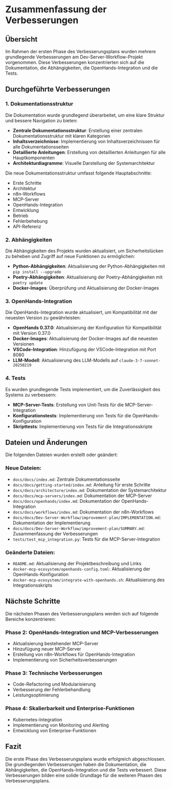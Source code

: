 # Zusammenfassung der Verbesserungen

## Übersicht

Im Rahmen der ersten Phase des Verbesserungsplans wurden mehrere grundlegende Verbesserungen am Dev-Server-Workflow-Projekt vorgenommen. Diese Verbesserungen konzentrierten sich auf die Dokumentation, die Abhängigkeiten, die OpenHands-Integration und die Tests.

## Durchgeführte Verbesserungen

### 1. Dokumentationsstruktur

Die Dokumentation wurde grundlegend überarbeitet, um eine klare Struktur und bessere Navigation zu bieten:

- **Zentrale Dokumentationsstruktur**: Erstellung einer zentralen Dokumentationsstruktur mit klaren Kategorien
- **Inhaltsverzeichnisse**: Implementierung von Inhaltsverzeichnissen für alle Dokumentationsseiten
- **Detaillierte Anleitungen**: Erstellung von detaillierten Anleitungen für alle Hauptkomponenten
- **Architekturdiagramme**: Visuelle Darstellung der Systemarchitektur

Die neue Dokumentationsstruktur umfasst folgende Hauptabschnitte:
- Erste Schritte
- Architektur
- n8n-Workflows
- MCP-Server
- OpenHands-Integration
- Entwicklung
- Betrieb
- Fehlerbehebung
- API-Referenz

### 2. Abhängigkeiten

Die Abhängigkeiten des Projekts wurden aktualisiert, um Sicherheitslücken zu beheben und Zugriff auf neue Funktionen zu ermöglichen:

- **Python-Abhängigkeiten**: Aktualisierung der Python-Abhängigkeiten mit `pip install --upgrade`
- **Poetry-Abhängigkeiten**: Aktualisierung der Poetry-Abhängigkeiten mit `poetry update`
- **Docker-Images**: Überprüfung und Aktualisierung der Docker-Images

### 3. OpenHands-Integration

Die OpenHands-Integration wurde aktualisiert, um Kompatibilität mit der neuesten Version zu gewährleisten:

- **OpenHands 0.37.0**: Aktualisierung der Konfiguration für Kompatibilität mit Version 0.37.0
- **Docker-Images**: Aktualisierung der Docker-Images auf die neuesten Versionen
- **VSCode-Integration**: Hinzufügung der VSCode-Integration mit Port 8080
- **LLM-Modell**: Aktualisierung des LLM-Modells auf `claude-3-7-sonnet-20250219`

### 4. Tests

Es wurden grundlegende Tests implementiert, um die Zuverlässigkeit des Systems zu verbessern:

- **MCP-Server-Tests**: Erstellung von Unit-Tests für die MCP-Server-Integration
- **Konfigurationstests**: Implementierung von Tests für die OpenHands-Konfiguration
- **Skripttests**: Implementierung von Tests für die Integrationsskripte

## Dateien und Änderungen

Die folgenden Dateien wurden erstellt oder geändert:

### Neue Dateien:
- `docs/docs/index.md`: Zentrale Dokumentationsseite
- `docs/docs/getting-started/index.md`: Anleitung für erste Schritte
- `docs/docs/architecture/index.md`: Dokumentation der Systemarchitektur
- `docs/docs/mcp-servers/index.md`: Dokumentation der MCP-Server
- `docs/docs/openhands/index.md`: Dokumentation der OpenHands-Integration
- `docs/docs/workflows/index.md`: Dokumentation der n8n-Workflows
- `docs/docs/Dev-Server-Workflow/improvement-plan/IMPLEMENTATION.md`: Dokumentation der Implementierung
- `docs/docs/Dev-Server-Workflow/improvement-plan/SUMMARY.md`: Zusammenfassung der Verbesserungen
- `tests/test_mcp_integration.py`: Tests für die MCP-Server-Integration

### Geänderte Dateien:
- `README.md`: Aktualisierung der Projektbeschreibung und Links
- `docker-mcp-ecosystem/openhands-config.toml`: Aktualisierung der OpenHands-Konfiguration
- `docker-mcp-ecosystem/integrate-with-openhands.sh`: Aktualisierung des Integrationsskripts

## Nächste Schritte

Die nächsten Phasen des Verbesserungsplans werden sich auf folgende Bereiche konzentrieren:

### Phase 2: OpenHands-Integration und MCP-Verbesserungen
- Aktualisierung bestehender MCP-Server
- Hinzufügung neuer MCP-Server
- Erstellung von n8n-Workflows für OpenHands-Integration
- Implementierung von Sicherheitsverbesserungen

### Phase 3: Technische Verbesserungen
- Code-Refactoring und Modularisierung
- Verbesserung der Fehlerbehandlung
- Leistungsoptimierung

### Phase 4: Skalierbarkeit und Enterprise-Funktionen
- Kubernetes-Integration
- Implementierung von Monitoring und Alerting
- Entwicklung von Enterprise-Funktionen

## Fazit

Die erste Phase des Verbesserungsplans wurde erfolgreich abgeschlossen. Die grundlegenden Verbesserungen haben die Dokumentation, die Abhängigkeiten, die OpenHands-Integration und die Tests verbessert. Diese Verbesserungen bilden eine solide Grundlage für die weiteren Phasen des Verbesserungsplans.